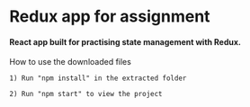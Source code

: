 # Redux app for assignment
#### React app built for practising state management with Redux.

How to use the downloaded files

    1) Run "npm install" in the extracted folder

    2) Run "npm start" to view the project
